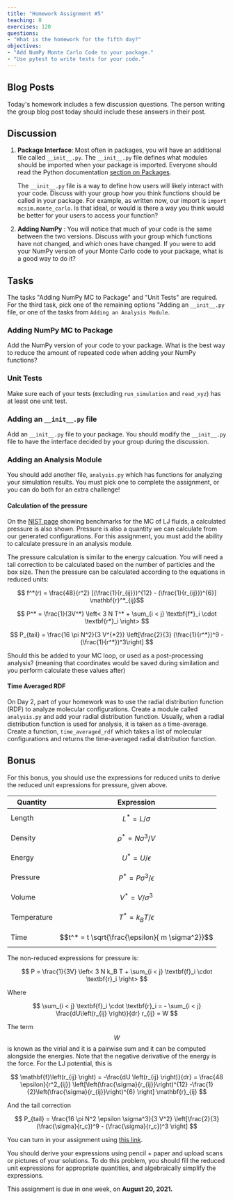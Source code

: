 ```yaml
---
title: "Homework Assignment #5"
teaching: 0
exercises: 120
questions:
- "What is the homework for the fifth day?"
objectives:
- "Add NumPy Monte Carlo Code to your package."
- "Use pytest to write tests for your code."
---
```



<script type="text/javascript" async
  src="https://cdnjs.cloudflare.com/ajax/libs/mathjax/2.7.7/MathJax.js?config=TeX-MML-AM_CHTML">
</script>
  
  
## Blog Posts
Today's homework includes a few discussion questions. 
The person writing the group blog post today should include these answers in their post.

## Discussion

1. **Package Interface**: Most often in packages, you will have an additional file called `__init__.py`. 
The `__init__.py` file defines what modules should be imported when your package is imported.
Everyone should read the Python documentation [section on Packages](https://docs.python.org/3/tutorial/modules.html#packages). 

    The `__init__.py` file is a way to define how users will likely interact with your code. 
    Discuss with your group how you think functions should be called in your package.
    For example, as written now, our import is `import mcsim.monte_carlo`. 
    Is that ideal, or would is there a way you think would be better for your users to access your function?

1. **Adding NumPy** : You will notice that much of your code is the same between the two versions.
    Discuss with your group which functions have not changed, and which ones have changed.
    If you were to add your NumPy version of your Monte Carlo code to your package, what is a good way to do it? 

## Tasks

The tasks "Adding NumPy MC to Package" and "Unit Tests" are required. 
For the third task, pick one of the remaining options "Adding an `__init__.py` file, or one of the tasks 
from `Adding an Analysis Module`.

### Adding NumPy MC to Package

Add the NumPy version of your code to your package. 
What is the best way to reduce the amount of repeated code when adding your NumPy functions?

### Unit Tests
Make sure each of your tests (excluding `run_simulation` and `read_xyz`) has at least one unit test. 

### Adding an `__init__.py` file
Add an `__init__.py` file to your package. 
You should modify the `__init__.py` file to have the interface decided by your group during the discussion.


### Adding an Analysis Module

You should add another file, `analysis.py` which has functions for analyzing your simulation results.
You must pick one to complete the assignment, or you can do both for an extra challenge!

#### Calculation of the pressure

On the [NIST page](https://mmlapps.nist.gov/srs/LJ_PURE/mc.htm) showing benchmarks for the MC of LJ fluids, 
a calculated pressure is also shown. 
Pressure is also a quantity we can calculate from our generated configurations.
For this assignment, you must add the ability to calculate pressure in an analysis module.

The pressure calculation is similar to the energy calcuation.
You will need a tail correction to be calculated based on the number of particles and the box size.
Then the pressure can be calculated according to the equations in reduced units:

$$ f^*(r) = \frac{48}{r^2} [(\frac{1}{r_{ij}})^{12} - (\frac{1}{r_{ij}})^{6}] \mathbf{r}^*_{ij}$$

$$ 
P^* = \frac{1}{3V^*} \left< 3 N T^* + \sum_{i < j} \textbf{f*}_i \cdot \textbf{r*}_i  \right>
$$



$$
P_{tail} = \frac{16 \pi N^2}{3 V^{*2}} \left[\frac{2}{3} (\frac{1}{r^*})^9 - (\frac{1}{r^*})^3\right] 
$$

Should this be added to your MC loop, or used as a post-processing analysis? (meaning that coordinates would be saved during similation and you perform calculate these values after)


#### Time Averaged RDF
On Day 2, part of your homework was to use the radial distribution function (RDF) to analyze molecular configurations.
Create a module called `analysis.py` and add your radial distribution function.
Usually, when a radial distribution function is used for analysis, it is taken as a time-average.
Create a function, `time_averaged_rdf` which takes a list of molecular configurations and returns the time-averaged radial distribution function.

## Bonus

For this bonus, you should use the expressions for reduced units to derive the reduced unit expressions for pressure, given above.

Quantity    | Expression
------------|------------
Length      | $$L^*=L / \sigma$$
Density     | $$\rho^* = N \sigma^3 / V$$
Energy      | $$U^* = U / \epsilon$$
Pressure    | $$P^* = P \sigma^3 / \epsilon$$
Volume      | $$V^* = V / \sigma^3 $$
Temperature | $$T^* = k_{B} T / \epsilon $$
Time        | $$t^* = t \sqrt{\frac{\epsilon}{ m \sigma^2}}$$

The non-reduced expressions for pressure is:

$$
	P = \frac{1}{3V} \left< 3 N k_B T + \sum_{i < j} \textbf{f}_i \cdot \textbf{r}_i  \right>
$$

Where 

$$
	\sum_{i < j} \textbf{f}_i \cdot \textbf{r}_i = - \sum_{i < j} \frac{dU\left(r_{ij} \right)}{dr} r_{ij} = W
$$

The term $$W$$ is known as the virial and it is a pairwise sum and it can be computed 
alongside the energies. Note that the negative derivative of the energy is the force. 
For the LJ potential, this is

$$
	\mathbf{f}\left(r_{ij} \right) = -\frac{dU \left(r_{ij} \right)}{dr} = \frac{48 \epsilon}{r^2_{ij}} \left[\left(\frac{\sigma}{r_{ij}}\right)^{12} -\frac{1}{2}\left(\frac{\sigma}{r_{ij}}\right)^{6} \right] \mathbf{r}_{ij}
$$

And the tail correction

$$
P_{tail} = \frac{16 \pi N^2 \epsilon \sigma^3}{3 V^2} 
\left[\frac{2}{3} (\frac{\sigma}{r_c})^9 - (\frac{\sigma}{r_c})^3 \right]
$$

You can turn in your assignment using [this link](https://classroom.github.com/a/GadiK1os).

You should derive your expressions using pencil + paper and upload scans or pictures of your solutions.
To do this problem, you should fill the reduced unit expressions for appropriate quantities, and algebraically simplify the expressions.

This assignment is due in one week, on **August 20, 2021.**

